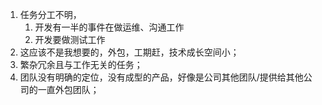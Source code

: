 1.  任务分工不明，
    1.  开发有一半的事件在做运维、沟通工作
    2.  开发要做测试工作
2.  这应该不是我想要的，外包，工期赶，技术成长空间小；
3.  繁杂冗余且与工作无关的任务；
4.  团队没有明确的定位，没有成型的产品，好像是公司其他团队/提供给其他公司的一直外包团队；